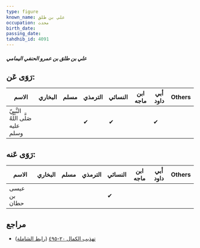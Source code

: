 ```yaml
---
type: figure
known_name: علي بن طلق
occupation: محدث
birth_date:
passing_date:
tahdhib_id: 4091
---
```

##### علي بن طلق بن عمرو الحنفي اليمامي

## رَوَى عَن:
| الاسم                              | البخاري | مسلم | الترمذي | النسائي | ابن ماجه | أبي داود | Others |
| ---------------------------------- | ------- | ---- | ------- | ------- | -------- | -------- | ------ |
| النَّبِيّ صَلَّى اللَّهُ عليه وسلم |         |      | ✔       | ✔       |          | ✔        |        |
## رَوَى عَنه:
| الاسم        | البخاري | مسلم | الترمذي | النسائي | ابن ماجه | أبي داود | Others |
| ------------ | ------- | ---- | ------- | ------- | -------- | -------- | ------ |
| عيسى بن حطان |         |      |         | ✔       |          |          |        |
## مراجع
- [تهذيب الكمال ٢٠-٤٩٥](obsidian://open?vault=Tahdhib-al-Kamal&file=Figures/٤٠٩١-علي%20بن%20طلق%20بن%20عمرو%20الحنفي%20اليمامي) ([رابط الشاملة](https://shamela.ws/book/3722/10625))